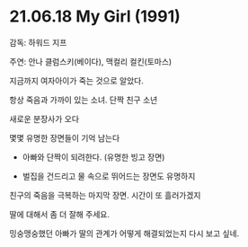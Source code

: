 # 21.06.18 My Girl (1991)

감독: 하워드 지프

주연: 안나 클럼스키(베이다), 맥컬리 컬킨(토마스)

 

지금까지 여자아이가 죽는 것으로 알았다.

항상 죽음과 가까이 있는 소녀. 단짝 친구 소년

새로운 분장사가 오다

몇몇 유명한 장면들이 기억 남는다

  - 아빠와 단짝이 되려한다. (유명한 빙고 장면)

  - 벌집을 건드리고 물 속으로 뛰어드는 장면도 유명하지

친구의 죽음을 극복하는 마지막 장면. 시간이 또 흘러가겠지

딸에 대해서 좀 더 잘해 주세요. 

밍숭맹숭했던 아빠가 딸의 관계가 어떻게 해결되었는지 다시 보고 싶네. 